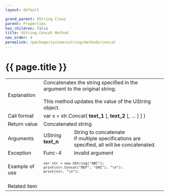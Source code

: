```yaml
---
layout: default

grand_parent: UString Class
parent: Properties
has_children: false
title: UString.Concat Method
nav_order: 4
permalink: /package/system/ustring/methods/concat
---
```

# {{ page.title }}

<table>
  <tr>
    <td>Explanation</td>
    <td colspan="2">Concatenates the string specified in the argument to the original string.<br><br>This method updates the value of the UString object.</td>
  </tr>
  <tr>
    <td>Call format</td>
    <td colspan="2">var s = str.Concat( <b>text_1</b> [, <b>text_2</b> [, … ] ] )</td>
  </tr>
  <tr>
    <td>Return value</td>
    <td colspan="2">Concatenated string</td>
  </tr>  
  <tr>
    <td>Arguments</td>
    <td>UString <b>text_n</b></td>
    <td>String to concatenate<br>If multiple specifications are specified, all will be concatenated.</td>
  </tr>
  <tr>
    <td>Exception</td>
    <td>Func-4</td>
    <td>Invalid argument</td>
  </tr>
  <tr>
    <td>Example of use</td>
    <td colspan="2"><code><pre>
var str = new UString("ABC");
print(str.Concat("DEF", "GHI"), "\n");
print(str, "\n");
    </pre></code></td>
  </tr>
  <tr>
    <td>Related item</td>
    <td colspan="2"></td>
  </tr>
</table>